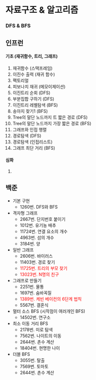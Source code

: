 # 자료구조 & 알고리즘



### DFS & BFS
## 인프런
#### 기초 (재귀함수, 트리, 그래프)
  1. 재귀함수 (스택프레임)
  2. 이진수 출력 (재귀 함수)
  3. 팩토리얼
  4. 피보나치 재귀 (메모이제이션)
  5. 이진트리 순회 (DFS)
  6. 부분집합 구하기 (DFS)
  7. 이진트리 레벨탐색 (BFS)
  8. 송아지 찾기1 (BFS)
  9. Tree의 말단 노드까지 트 짧은 경로 (DFS)
  10. Tree의 말단 노드까지 가장 짧은 경로 (BFS)
  11. 그래프와 인접 행렬
  12. 경로탐색 (DFS)
  13. 경로탐색 (인접리스트)
  14. 그래프 최단 거리 (BFS)
#### 심화
1. 

## 백준
- 기본 구현
  - 1260번. DFS와 BFS  
- 격자형 그래프
  - 2667번. 단지번호 붙이기
  - 1012번. 유기농 배추
  - 11724번. 연결 요소의 개수
  - 4963번. 섬의 개수
  - 3184번. 양
- 일반 그래프
  - 2606번. 바이러스
  - 11403번. 경로 찾기
  - <span style="color:red">11725번. 트리의 부모 찾기</span>
  - <span style="color:red">13023번. N명의 친구
- 그래프로 만들기
  - 2251번. 물통
  - 1697번. 숨바꼭질
  - <span style="color:red">1389번. 케빈 베이컨의 6단계 법칙 </span>
  - 5567번. 결혼식
- 멀터 소스 BFS (시작점이 여러개인 BFS)
  - 14502번. 연구소
- 최소 이동 거리 BFS
  - 2178번. 미로 탐색
  - 7562번. 나이트의 이동
  - 2644번. 촌수 계산
  - 18404번. 현명한 나이
- 더블 BFS
  - 3055번. 탈출
  - 7569번. 토마토
  - 2644번. 촌수 계산